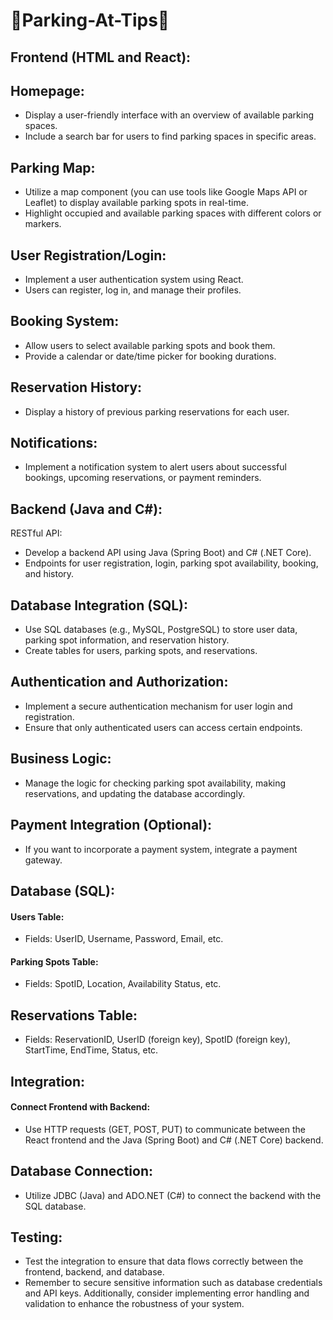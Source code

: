 # 🚦Parking-At-Tips🚦
## Frontend (HTML and React):
## Homepage:

* Display a user-friendly interface with an overview of available parking spaces.
* Include a search bar for users to find parking spaces in specific areas.
## Parking Map:

* Utilize a map component (you can use tools like Google Maps API or Leaflet) to display available parking spots in real-time.
* Highlight occupied and available parking spaces with different colors or markers.
## User Registration/Login:

* Implement a user authentication system using React.
* Users can register, log in, and manage their profiles.
## Booking System:

* Allow users to select available parking spots and book them.
* Provide a calendar or date/time picker for booking durations.
## Reservation History:

* Display a history of previous parking reservations for each user.
## Notifications:

* Implement a notification system to alert users about successful bookings, upcoming reservations, or payment reminders.
## Backend (Java and C#):
RESTful API:

* Develop a backend API using Java (Spring Boot) and C# (.NET Core).
* Endpoints for user registration, login, parking spot availability, booking, and history.
## Database Integration (SQL):

* Use SQL databases (e.g., MySQL, PostgreSQL) to store user data, parking spot information, and reservation history.
* Create tables for users, parking spots, and reservations.
## Authentication and Authorization:

* Implement a secure authentication mechanism for user login and registration.
* Ensure that only authenticated users can access certain endpoints.
## Business Logic:

* Manage the logic for checking parking spot availability, making reservations, and updating the database accordingly.
## Payment Integration (Optional):

* If you want to incorporate a payment system, integrate a payment gateway.
## Database (SQL):
#### Users Table:

* Fields: UserID, Username, Password, Email, etc.
#### Parking Spots Table:

* Fields: SpotID, Location, Availability Status, etc.
## Reservations Table:

* Fields: ReservationID, UserID (foreign key), SpotID (foreign key), StartTime, EndTime, Status, etc.
## Integration:
#### Connect Frontend with Backend:

* Use HTTP requests (GET, POST, PUT) to communicate between the React frontend and the Java (Spring Boot) and C# (.NET Core) backend.
## Database Connection:

* Utilize JDBC (Java) and ADO.NET (C#) to connect the backend with the SQL database.
## Testing:

* Test the integration to ensure that data flows correctly between the frontend, backend, and database.
* Remember to secure sensitive information such as database credentials and API keys. Additionally, consider implementing error handling and validation to enhance the robustness of your system.
